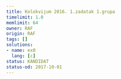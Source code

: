 ```yaml
---
title: Kolokvijum 2016. 1.zadatak 1.grupa
timelimit: 1.0
memlimit: 64
owner: RAF
origin: RAF
tags: []
solutions:
- name: ex0
  lang: [c]
status: KANDIDAT
status-od: 2017-10-01
---
```

